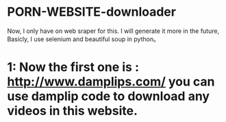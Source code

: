 # PORN-WEBSITE-downloader
Now, I only have on web sraper for this. I will generate it more in the future, Basicly, I use selenium and beautiful soup in python。 <br/>
# 1: Now the first one is : http://www.damplips.com/  you can use damplip code to download any videos in this website.
